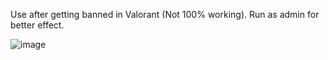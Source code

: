 Use after getting banned in Valorant (Not 100% working).
Run as admin for better effect.

![image](https://user-images.githubusercontent.com/68871451/213310841-27e10d58-4fe7-4249-b7b4-bfd8c11e4171.png)
